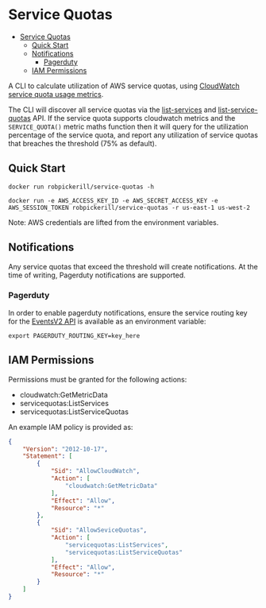 # Service Quotas

- [Service Quotas](#service-quotas)
  - [Quick Start](#quick-start)
  - [Notifications](#notifications)
    - [Pagerduty](#pagerduty)
  - [IAM Permissions](#iam-permissions)


A CLI to calculate utilization of AWS service quotas, using [CloudWatch service quota usage metrics](https://docs.aws.amazon.com/AmazonCloudWatch/latest/monitoring/CloudWatch-Service-Quota-Integration.html).

The CLI will discover all service quotas via the [list-services](https://docs.aws.amazon.com/servicequotas/2019-06-24/apireference/API_ListServices.html) and [list-service-quotas](https://docs.aws.amazon.com/servicequotas/2019-06-24/apireference/API_ListServiceQuotas.html) API. If the service quota supports cloudwatch metrics and the `SERVICE_QUOTA()` metric maths function then it will query for the utilization percentage of the service quota, and report any utilization of service quotas that breaches the threshold (75% as default).

## Quick Start

```
docker run robpickerill/service-quotas -h

docker run -e AWS_ACCESS_KEY_ID -e AWS_SECRET_ACCESS_KEY -e AWS_SESSION_TOKEN robpickerill/service-quotas -r us-east-1 us-west-2
```

Note: AWS credentials are lifted from the environment variables.

## Notifications

Any service quotas that exceed the threshold will create notifications. At the time of writing, Pagerduty notifications are supported.

### Pagerduty

In order to enable pagerduty notifications, ensure the service routing key for the [EventsV2 API](https://developer.pagerduty.com/docs/ZG9jOjExMDI5NTgw-events-api-v2-overview) is available as an environment variable:

```
export PAGERDUTY_ROUTING_KEY=key_here
```

## IAM Permissions

Permissions must be granted for the following actions:

- cloudwatch:GetMetricData
- servicequotas:ListServices
- servicequotas:ListServiceQuotas

An example IAM policy is provided as:

```json
{
    "Version": "2012-10-17",
    "Statement": [
        {
            "Sid": "AllowCloudWatch",
            "Action": [
                "cloudwatch:GetMetricData"
            ],
            "Effect": "Allow",
            "Resource": "*"
        },
        {
            "Sid": "AllowSeviceQuotas",
            "Action": [
                "servicequotas:ListServices",
                "servicequotas:ListServiceQuotas"
            ],
            "Effect": "Allow",
            "Resource": "*"
        }
    ]
}
```
